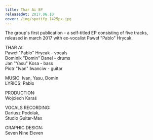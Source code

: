 ```yaml
---
title: Thar Ai EP
releasedAt: 2017.06.10
cover: /img/spotify_1425px.jpg
---
```

The group's first publication - a self-titled EP consisting of five tracks, released in march 2017 with ex-vocalist Paweł "Pablo" Hrycak.

THAR AI:\
Paweł "Pablo" Hrycak - vocals\
Dominik "Domin" Danel - drums\
Jan "Yasu" Kosa - bass\
Piotr "Ivan" Iwanciw - guitar

MUSIC: Ivan, Yasu, Domin\
LYRICS: Pablo

PRODUCTION:\
Wojciech Karaś

VOCALS RECORDING:\
Dariusz Podolak,\
Studio Guitar-Max

GRAPHIC DESIGN:\
Seven Nine Eleven